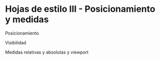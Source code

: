 # Hojas de estilo III - Posicionamiento y medidas

Posicionamiento

Visibilidad

Medidas relativas y absolutas y viewport
